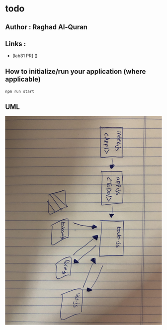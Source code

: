 # todo
## Author : Raghad Al-Quran
## Links : 
- [lab31 PR] ()

## How to initialize/run your application (where applicable)

`npm run start`


## UML
![UML](./todo.jpg)